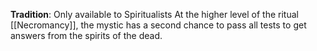 **Tradition**: Only available to Spiritualists 
At the higher level of the ritual [[Necromancy]], the mystic has a second chance to pass all tests to get answers from the spirits of the dead.